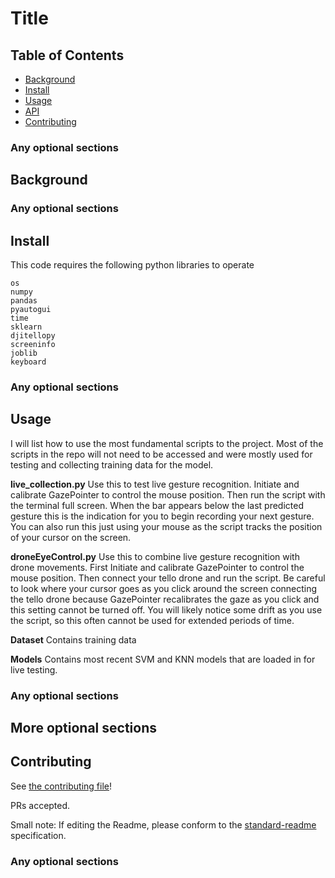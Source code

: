 # Title

## Table of Contents

- [Background](#background)
- [Install](#install)
- [Usage](#usage)
- [API](#api)
- [Contributing](#contributing)


### Any optional sections

## Background

### Any optional sections

## Install

This code requires the following python libraries to operate

```
os
numpy
pandas
pyautogui
time
sklearn
djitellopy
screeninfo
joblib
keyboard  
```

### Any optional sections

## Usage
I will list how to use the most fundamental scripts to the project. Most of the scripts in the repo will not need to be accessed and were mostly used for testing and collecting training data for the model.

**live_collection.py**
  Use this to test live gesture recognition. Initiate and calibrate GazePointer to control the mouse position. Then run the script with the terminal full screen. When the bar appears below the last predicted gesture this is the indication for you to begin recording your next gesture. You can also run this just using your mouse as the script tracks the position of your cursor on the screen.

**droneEyeControl.py**
  Use this to combine live gesture recognition with drone movements. First Initiate and calibrate GazePointer to control the mouse position. Then connect your tello drone and run the script. Be careful to look where your cursor goes as you click around the screen connecting the tello drone because GazePointer recalibrates the gaze as you click and this setting cannot be turned off. You will likely notice some drift as you use the script, so this often cannot be used for extended periods of time.

**Dataset**
  Contains training data

**Models**
  Contains most recent SVM and KNN models that are loaded in for live testing.


### Any optional sections

## More optional sections

## Contributing

See [the contributing file](CONTRIBUTING.md)!

PRs accepted.

Small note: If editing the Readme, please conform to the [standard-readme](https://github.com/RichardLitt/standard-readme) specification.

### Any optional sections


